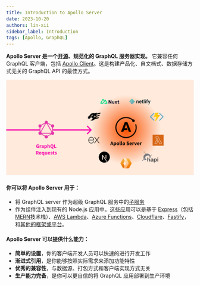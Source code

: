 ```yaml
---
title: Introduction to Apollo Server
date: 2023-10-20
authors: lin-xii
sidebar_label: Introduction
tags: [Apollo, GraphQL]
---
```


**Apollo Server 是一个[开源](https://github.com/apollographql/apollo-server)、规范化的 GraphQL 服务器实现。** 它兼容任何 GraphQL 客户端，包括 [Apollo Client](https://www.apollographql.com/docs/react)。这是构建产品化、自文档式、数据存储方式无关的 GraphQL API 的最佳方式。

![这是图片](./image/introduction.jpg "Apollo Server")

#### 你可以将 Apollo Server 用于：

- 将 GraphQL server 作为超级 GraphQL 服务中的[子服务](https://www.apollographql.com/docs/apollo-server/using-federation/apollo-subgraph-setup)
- 作为组件注入到现有的 Node.js 应用中。这些应用可以是基于 [Express](https://www.apollographql.com/docs/apollo-server/api/express-middleware)（包括[MERN](https://www.apollographql.com/docs/apollo-server/integrations/mern)技术栈）、[AWS Lambda](https://www.npmjs.com/package/@as-integrations/aws-lambda)、[Azure Functions](https://www.npmjs.com/package/@as-integrations/azure-functions)、[Cloudflare](https://www.npmjs.com/package/@as-integrations/cloudflare-workers)、[Fastify](https://www.npmjs.com/package/@as-integrations/fastify)，和[其他的框架或平台](https://www.apollographql.com/docs/apollo-server/integrations/integration-index)。

#### Apollo Server 可以提供什么能力：

- **简单的设置**，你的客户端开发人员可以快速的进行开发工作
- **渐进式引用**，是你能够按照实际需求来添加功能特性
- **优秀的兼容性**，与数据源、打包方式和客户端实现方式无关
- **生产能力完备**，是你可以更自信的将 GraphQL 应用部署到生产环境
